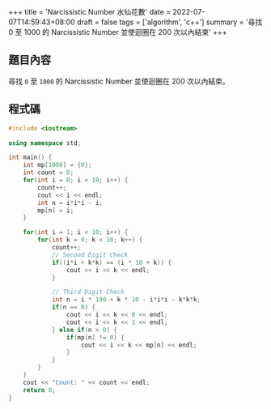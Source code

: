 +++
title = 'Narcissistic Number 水仙花數'
date = 2022-07-07T14:59:43+08:00
draft = false
tags = ['algorithm', 'c++']
summary = '尋找 0 至 1000 的 Narcissistic Number 並使迴圈在 200 次以內結束'
+++
## 題目內容
尋找 `0` 至 `1000` 的 Narcissistic Number 並使迴圈在 200 次以內結束。

## 程式碼
```cpp
#include <iostream>

using namespace std;

int main() {
    int mp[1000] = {0};
    int count = 0;
    for(int i = 0; i < 10; i++) {
        count++;
        cout << i << endl;
        int n = i*i*i - i;
        mp[n] = i;
    }

    for(int i = 1; i < 10; i++) {
        for(int k = 0; k < 10; k++) {
            count++;
            // Second Digit Check
            if((i*i + k*k) == (i * 10 + k)) {
                cout << i << k << endl;
            }

            // Third Digit Check
            int n = i * 100 + k * 10 - i*i*i - k*k*k;
            if(n == 0) {
                cout << i << k << 0 << endl;
                cout << i << k << 1 << endl;
            } else if(n > 0) {
                if(mp[n] != 0) {
                    cout << i << k << mp[n] << endl;
                }
            }
        }
    }
    cout << "Count: " << count << endl;
    return 0;
}
```